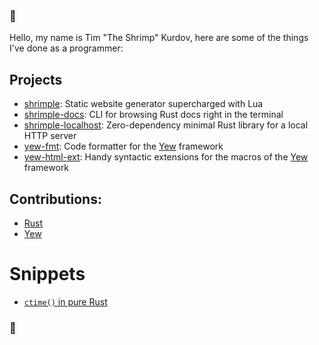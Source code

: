### 🦐
Hello, my name is Tim "The Shrimp" Kurdov, here are some of the things I've done as a programmer:

## Projects
- [shrimple](https://github.com/its-the-shrimp/shrimple): Static website generator supercharged with Lua
- [shrimple-docs](https://github.com/its-the-shrimp/shrimple-docs): CLI for browsing Rust docs right in the terminal
- [shrimple-localhost](https://github.com/its-the-shrimp/shrimple-localhost): Zero-dependency minimal Rust library for a local HTTP server
- [yew-fmt](https://github.com/its-the-shrimp/yew-fmt): Code formatter for the [Yew](https://yew.rs) framework
- [yew-html-ext](https://github.com/its-the-shrimp/yew-html-ext): Handy syntactic extensions for the macros of the [Yew](https://yew.rs) framework

## Contributions:
- [Rust](https://github.com/rust-lang/rust)
- [Yew](https://github.com/yewstack/yew)

# Snippets
- [`ctime()` in pure Rust](https://gist.github.com/its-the-shrimp/45431498cd22cd0a47ef382485ac9ff1)

### 🦐
